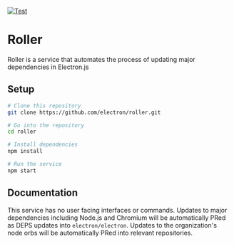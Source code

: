 [![Test](https://github.com/electron/roller/actions/workflows/test.yml/badge.svg)](https://github.com/electron/roller/actions/workflows/test.yml)

# Roller

Roller is a service that automates the process of updating major dependencies in Electron.js

## Setup

```sh
# Clone this repository
git clone https://github.com/electron/roller.git

# Go into the repository
cd roller

# Install dependencies
npm install

# Run the service
npm start
```

## Documentation

This service has no user facing interfaces or commands. Updates to major dependencies
including Node.js and Chromium will be automatically PRed as DEPS updates
into `electron/electron`. Updates to the organization's node orbs will be automatically
PRed into relevant repositories.
